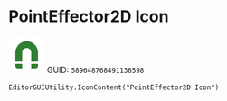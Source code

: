 # PointEffector2D Icon
![](/img/PointEffector2D%20Icon.png)
GUID: `589648768491136598`
```
EditorGUIUtility.IconContent("PointEffector2D Icon")
```
